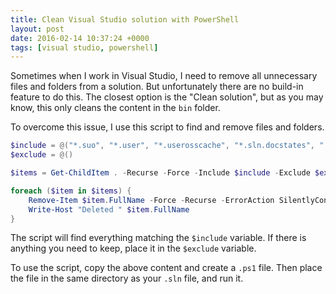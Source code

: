 ```yaml
---
title: Clean Visual Studio solution with PowerShell
layout: post
date: 2016-02-14 10:37:24 +0000
tags: [visual studio, powershell]
---
```

Sometimes when I work in Visual Studio, I need to remove all unnecessary files and folders from a solution. But unfortunately there are no build-in feature to do this. The closest option is the "Clean solution", but as you may know, this only cleans the content in the `bin` folder.

To overcome this issue, I use this script to find and remove files and folders.

```powershell
$include = @("*.suo", "*.user", "*.userosscache", "*.sln.docstates", ".vs", "bin", "obj", "build")
$exclude = @()

$items = Get-ChildItem . -Recurse -Force -Include $include -Exclude $exclude

foreach ($item in $items) {
    Remove-Item $item.FullName -Force -Recurse -ErrorAction SilentlyContinue
    Write-Host "Deleted " $item.FullName
}
```

The script will find everything matching the `$include` variable. If there is anything you need to keep, place it in the `$exclude` variable.

To use the script, copy the above content and create a `.ps1` file. Then place the file in the same directory as your `.sln` file, and run it.

